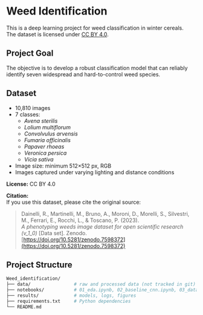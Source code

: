 # Weed Identification

This is a deep learning project for weed classification in winter cereals.  
The dataset is licensed under [CC BY 4.0](https://creativecommons.org/licenses/by/4.0/).

## Project Goal
The objective is to develop a robust classification model that can reliably identify seven widespread and hard-to-control weed species.  

## Dataset
- 10,810 images  
- 7 classes:  
  - *Avena sterilis*  
  - *Lolium multiflorum*  
  - *Convolvulus arvensis*  
  - *Fumaria officinalis*  
  - *Papaver rhoeas*  
  - *Veronica persica*  
  - *Vicia sativa*  
- Image size: minimum 512×512 px, RGB  
- Images captured under varying lighting and distance conditions  

**License:** CC BY 4.0  

**Citation:**  
If you use this dataset, please cite the original source:

> Dainelli, R., Martinelli, M., Bruno, A., Moroni, D., Morelli, S., Silvestri, M., Ferrari, E., Rocchi, L., & Toscano, P. (2023).  
> *A phenotyping weeds image dataset for open scientific research (v_1_0)* [Data set]. Zenodo.  
> [https://doi.org/10.5281/zenodo.7598372](https://doi.org/10.5281/zenodo.7598372)

## Project Structure
```bash
Weed_identification/
├── data/                # raw and processed data (not tracked in git)
├── notebooks/           # 01_eda.ipynb, 02_baseline_cnn.ipynb, 03_data_augmentation.ipynb, ...
├── results/             # models, logs, figures
├── requirements.txt     # Python dependencies
└── README.md
